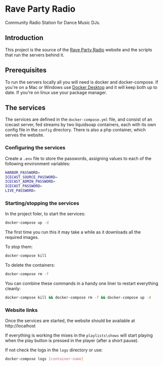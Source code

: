 # Rave Party Radio

Community Radio Station for Dance Music DJs.

## Introduction

This project is the source of the [Rave Party Radio](ravepartyradio.org) website and the scripts that run the servers behind it.

## Prerequisites

To run the servers locally all you will need is docker and docker-compose. If you're on a Mac or Windows use 
[Docker Desktop](https://www.docker.com/products/docker-desktop) and it will keep both up to date. If you're on linux
use your package manager.

## The services

The services are defined in the `docker-compose.yml` file, and consist of an icecast server, fed streams by two liquidsoap 
containers, each with its own config file in the `config` directory. There is also a php container, which serves the 
website.

### Configuring the services

Create a `.env` file to store the passwords, assigning values to each of the following environment variables:

```bash
HARBOR_PASSWORD=
ICECAST_SOURCE_PASSWORD=
ICECAST_ADMIN_PASSWORD=
ICECAST_PASSWORD=
LIVE_PASSWORD=
```

### Starting/stopping the services

In the project foler, to start the services:

```bash
docker-compose up -d
```
The first time you run this it may take a while as it downloads all the required images.

To stop them:

```bash
docker-compose kill
```

To delete the containers:

```bash
docker-compose rm -f
```

You can combine these commands in a handy one liner to restart everything cleanly:

```bash
docker-compose kill && docker-compose rm -f && docker-compose up -d
```

### Website links

Once the services are started, the website should be available at http://localhost

If everything is working the mixes in the `playlists\shows` will start playing when the play button is pressed in the 
player (after a short pause).

If not check the logs in the `logs` directory or use:

```bash
docker-compose logs [container-name]
```